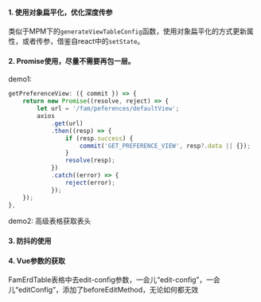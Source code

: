 #### 1. 使用对象扁平化，优化深度传参

类似于MPM下的`generateViewTableConfig`函数，使用对象扁平化的方式更新属性，或者传参，借鉴自react中的`setState`。

#### 2. Promise使用，尽量不需要再包一层。

demo1: 

```javascript
getPreferenceView: ({ commit }) => {
    return new Promise((resolve, reject) => {
        let url = '/fam/peferences/defaultView';
        axios
            .get(url)
            .then((resp) => {
                if (resp.success) {
                    commit('GET_PREFERENCE_VIEW', resp?.data || {});
                }
                resolve(resp);
            })
            .catch((error) => {
                reject(error);
            });
    });
},
```

demo2: 高级表格获取表头

#### 3. 防抖的使用

#### 4. Vue参数的获取
FamErdTable表格中去edit-config参数，一会儿“edit-config”，一会儿“editConfig”，添加了beforeEditMethod，无论如何都无效